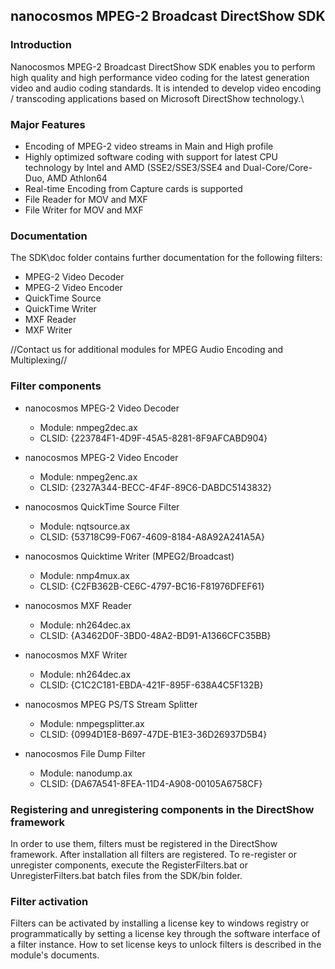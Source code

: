 ## nanocosmos MPEG-2 Broadcast DirectShow SDK

### Introduction

Nanocosmos MPEG-2 Broadcast DirectShow  SDK enables you to perform high quality and high performance video coding for the latest generation video and audio coding standards. It is intended to develop video encoding / transcoding applications based on Microsoft DirectShow technology.\\  

### Major Features

  * Encoding of MPEG-2 video streams in Main and High profile
  * Highly optimized software coding with support for latest CPU  technology by Intel and AMD (SSE2/SSE3/SSE4 and Dual-Core/Core-Duo, AMD Athlon64
  * Real-time Encoding from Capture cards is supported
  * File Reader for MOV and MXF
  * File Writer for MOV and MXF

### Documentation

The SDK\doc folder contains further documentation for the following filters:

  * MPEG-2 Video Decoder
  * MPEG-2 Video Encoder
  * QuickTime Source
  * QuickTime Writer
  * MXF Reader
  * MXF Writer

//Contact us for additional modules for MPEG Audio Encoding and Multiplexing//

### Filter components

  * nanocosmos MPEG-2 Video Decoder
    * Module:		nmpeg2dec.ax
    * CLSID:		{223784F1-4D9F-45A5-8281-8F9AFCABD904}


  * nanocosmos MPEG-2 Video Encoder
    * Module:		nmpeg2enc.ax
    * CLSID:		{2327A344-BECC-4F4F-89C6-DABDC5143832}


  * nanocosmos QuickTime Source Filter
    * Module:		nqtsource.ax
    * CLSID:		{53718C99-F067-4609-8184-A8A92A241A5A}


  * nanocosmos Quicktime Writer (MPEG2/Broadcast)
    * Module:		nmp4mux.ax
    * CLSID:		{C2FB362B-CE6C-4797-BC16-F81976DFEF61}


  * nanocosmos MXF Reader
    * Module:		nh264dec.ax
    * CLSID:		{A3462D0F-3BD0-48A2-BD91-A1366CFC35BB}


  * nanocosmos MXF Writer
    * Module:		nh264dec.ax
    * CLSID:		{C1C2C181-EBDA-421F-895F-638A4C5F132B}


  * nanocosmos MPEG PS/TS Stream Splitter
    * Module:		nmpegsplitter.ax
    * CLSID:		{0994D1E8-B697-47DE-B1E3-36D26937D5B4}


  * nanocosmos File Dump Filter
    * Module:		nanodump.ax
    * CLSID:		{DA67A541-8FEA-11D4-A908-00105A6758CF}

### Registering and unregistering components in the DirectShow framework

In order to use them, filters must be registered in the DirectShow framework. After
installation all filters are registered. To re-register or unregister components, execute the RegisterFilters.bat or UnregisterFilters.bat batch files from the SDK/bin folder.

### Filter activation

Filters can be activated by installing a license key to windows registry or programmatically by setting a license key through the software interface of a filter instance. How to set license keys to unlock filters is described in the module's documents.
